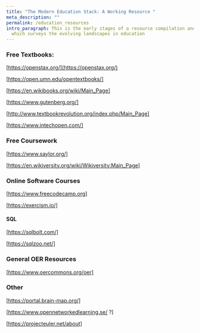 ```yaml
---
title: "The Modern Education Stack: A Working Resource "
meta_description: ""
permalink: /education_resources
intro_paragraph: This is the early stages of a resource compilation and review
  which surveys the evolving landscapes in education
---
```



### Free Textbooks:

[https://openstax.org/](https://openstax.org/)

[https://open.umn.edu/opentextbooks/]

\[https://en.wikibooks.org/wiki/Main_Page]

\[https://www.gutenberg.org/]

\[http://www.textbookrevolution.org/index.php/Main_Page]

\[https://www.intechopen.com/]

### Free Coursework

\[https://www.saylor.org/]

\[https://en.wikiversity.org/wiki/Wikiversity:Main_Page]

### Online Software Courses

\[https://www.freecodecamp.org]

\[https://exercism.io/]

#### SQL

\[https://sqlbolt.com/]

\[https://sqlzoo.net/]

### General OER Resources

\[https://www.oercommons.org/oer]

### Other

\[https://portal.brain-map.org/]

\[https://www.opennetworkedlearning.se/ ?]

\[https://projecteuler.net/about]
